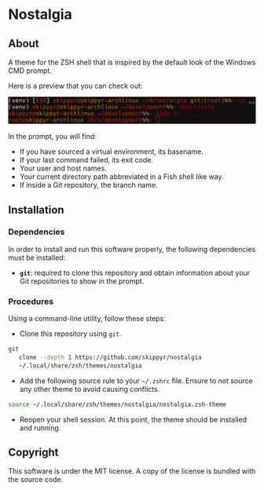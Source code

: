 # Nostalgia

## About

A theme for the ZSH shell that is inspired by the default look of the Windows
CMD prompt.

Here is a preview that you can check out:

![](preview.png)

In the prompt, you will find:

-	If you have sourced a virtual environment, its basename.
-	If your last command failed, its exit code.
-	Your user and host names.
-	Your current directory path abbreviated in a Fish shell like way.
-	If inside a Git repository, the branch name.

## Installation

### Dependencies

In order to install and run this software properly, the following dependencies
must be installed:

-	**`git`**: required to clone this repository and obtain information about
	your Git repositories to show in the prompt.

### Procedures

Using a command-line utility, follow these steps:

-	Clone this repository using `git`.

```bash
git                                                                            \
   clone --depth 1 https://github.com/skippyr/nostalgia                        \
   ~/.local/share/zsh/themes/nostalgia
```

-	Add the following source rule to your `~/.zshrc` file. Ensure to not source
	any other theme to avoid causing conflicts.

```bash
source ~/.local/share/zsh/themes/nostalgia/nostalgia.zsh-theme
```

-	Reopen your shell session. At this point, the theme should be installed and
	running.

## Copyright

This software is under the MIT license. A copy of the license is bundled with
the source code.

